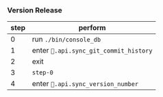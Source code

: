 
### Version Release

| step | perform |
| --- | --- |
| 0   | run `./bin/console_db` |
| 1   | enter `💎.api.sync_git_commit_history` |
| 2   | exit |
| 3   | `step-0` |
| 4   | enter `💎.api.sync_version_number` |
